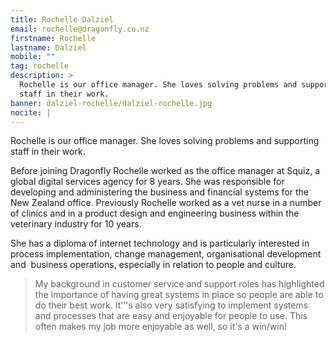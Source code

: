 ```yaml
---
title: Rochelle Dalziel
email: rochelle@dragonfly.co.nz
firstname: Rochelle
lastname: Dalziel
mobile: ""
tag: rochelle
description: >
  Rochelle is our office manager. She loves solving problems and supporting
  staff in their work.
banner: dalziel-rochelle/dalziel-rochelle.jpg
nocite: |
---
```


Rochelle is our office manager. She loves solving problems and supporting staff
in their work.

<!--more-->

Before joining Dragonfly Rochelle worked as the office manager at Squiz, a
global digital services agency for 8 years. She was responsible for developing
and administering the business and financial systems for the New Zealand office.
Previously Rochelle worked as a vet nurse in a number of clinics and in a
product design and engineering business within the veterinary industry for 10
years.

She has a diploma of internet technology and is particularly interested in
process implementation, change management, organisational development and 
business operations, especially in relation to people and culture.

> My background in customer service and support roles has highlighted the
> importance of having great systems in place so people are able to do their
> best work. It'’'s also very satisfying to implement systems and processes that
> are easy and enjoyable for people to use. This often makes my job more
> enjoyable as well, so it's a win/win!
